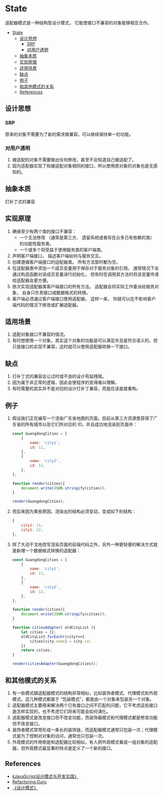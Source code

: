 # State

适配器模式是一种结构型设计模式， 它能使接口不兼容的对象能够相互合作。


<!-- TOC -->

- [State](#state)
    - [设计思想](#设计思想)
        - [SRP](#srp)
        - [对用户透明](#对用户透明)
    - [抽象本质](#抽象本质)
    - [实现原理](#实现原理)
    - [适用场景](#适用场景)
    - [缺点](#缺点)
    - [例子](#例子)
    - [和其他模式的关系](#和其他模式的关系)
    - [References](#references)

<!-- /TOC -->


## 设计思想
### SRP
原来的对象不需要为了新的需求做兼容，可以继续保持单一的功能。

### 对用户透明
1. 被适配的对象不需要做出任何修改，甚至不会知道自己被适配了。
2. 因为适配器实现了和被适配对象相同的接口，所以使用原对象的对象也是无感知的。


## 抽象本质
打补丁式的兼容


## 实现原理
1. 确保至少有两个类的接口不兼容：
    * 一个无法修改 （通常是第三方、 遗留系统或者存在众多已有依赖的类） 的功能性服务类。
    * 一个或多个将受益于使用服务类的客户端类。
2. 声明客户端接口， 描述客户端如何与服务交互。
3. 创建遵循客户端接口的适配器类。 所有方法暂时都为空。
4. 在适配器类中添加一个成员变量用于保存对于服务对象的引用。 通常情况下会通过构造函数对该成员变量进行初始化， 但有时在调用其方法时将该变量传递给适配器会更方便。
5. 依次实现适配器类客户端接口的所有方法。 适配器会将实际工作委派给服务对象， 自身只负责接口或数据格式的转换。
6. 客户端必须通过客户端接口使用适配器。 这样一来， 你就可以在不影响客户端代码的情况下修改或扩展适配器。


## 适用场景
1. 适配对象接口不兼容的情况。
2. 有时想使用一个对象，其实这个对象的功能是可以满足并且是符合语义的，但只是接口的实现不兼容，这时就可以使用适配器转换一下接口。


## 缺点
1. 打补丁式的兼容会让过时或不良的设计苟延残喘。
2. 因为属于非正常的逻辑，因此会使程序的变得难以理解。
3. 有时需要的其实并不是对旧的设计打补丁兼容，而是应该直接重构。


## 例子
1. 假设我们正在编写一个渲染广东省地图的页面。目前从第三方资源里获得了广东省的所有城市以及它们所对应的 ID，并且成功地渲染到页面中：
    ```js
    const GuangdongCities = [
        {
            name: 'city1',
            id: 11,
        },
        {
            name: 'city2',
            id: 12,
        },
    ];

    function render(cities){
        document.write(JSON.stringify(cities));
    }

    render(GuangdongCities);
    ```
2. 但后来因为某些原因，渲染出的结构必须变动，变成如下的结构：
    ```js
    {
        city1: 11,
        city1: 22,
    };
    ```
3. 除了大动干戈地改写渲染页面的前端代码之外，另外一种更轻便的解决方式就是新增一个数据格式转换的适配器：
    ```js
    const GuangdongCities = [
        {
            name: 'city1',
            id: 11,
        },
        {
            name: 'city2',
            id: 12,
        },
    ];

    function render(cities){
        document.write(JSON.stringify(cities));
    }

    function citiesAdapter( oldCityList ){
        let cities = {};
        oldCityList.forEach((city)=>{
            cities[city.name] = city.id;
        })
        return cities;
    }

    render(citiesAdapter(GuangdongCities));
    ```


## 和其他模式的关系
1. 有一些模式跟适配器模式的结构非常相似，比如装饰者模式、代理模式和外观模式。这几种模式都属于 “包装模式”，都是由一个对象来包装另一个对象。
2. 适配器模式主要用来解决两个已有接口之间不匹配的问题，它不考虑这些接口是怎样实现的，也不考虑它们将来可能会如何演化。
3. 适配器模式是改变接口但不改变功能，而装饰器模式和代理模式都是修改功能但不改变接口。
4. 装饰者模式常常形成一条长的装饰链，而适配器模式通常只包装一次；代理模式是为了控制对对象的访问，通常也只包装一次。
5. 外观模式的作用倒是和适配器比较相似，有人把外观模式看成一组对象的适配器，但外观模式最显著的特点是定义了一个新的接口。


## References
* [《JavaScript设计模式与开发实践》](https://book.douban.com/subject/26382780/)
* [Refactoring.Guru](https://refactoring.guru/design-patterns/adapter)
* [《设计模式》](https://book.douban.com/subject/1052241/)